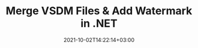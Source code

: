 ---
############################# Static ############################
layout: "autogen-gist"
date: 2021-10-02T14:22:14+03:00
draft: false
path: "total/net/merger/vsdm/"
other_out_formats: "PDF DOC DOCX DOCM DOT DOTM DOTX RTF TXT XLS XLSB XLSM XLSX XLT XLTM XLTX XLAM CSV TSV PPT PPTX PPS PPSX VDX VSDM VSDX VSSM VSSX VSTM VSTX VSX VTX ONE HTML MHT MHTML ODP ODS ODT OTP OTT EPUB ERR PS TEX XPS"
ad_headline: "Merge & Split VSDM Files | C#"
ad_description: "Efficiently Merge, Split, Move, Remove, Swap, Rotate & Extract VSDM file pages in .NET"

############################# Head ############################
head_title: "Merge & Split VSDM Files in C# .NET & Add Watermarks"
head_description: "C# .NET documents merger library to combine multiple VSDM files into one or split a single VSDM file into several files. Also move, remove, rotate, swap and extract pages from documents."

############################# Header ############################
title: "Merge VSDM Files & Add Watermark in .NET"
description: "C# .NET documents merger API to combine multiple VSDM files into a single file by joining selective number of pages or a range of pages from multiple source documents into one. Perform single document manipulation operations such as move, remove, rotate, swap and extract pages or split a single VSDM document into several resultant documents."

############################# SubMenu ############################
submenu:
    enable: false

############################# Content ############################
content:
    enable: true
    block:
    - title_left: "Merge VSDM Files & Add Watermark in C#"
      content_left: |
          Join VSDM files in C# .NET and add text or image watermarks to the single resultant document in .NET (C#, VB.NET, ASP.NET & .NET Core) applications.

          -   Instantiate **Merger** with input document
          -   Call **Join** method of **Merger** class instance and pass second source document path
          -   Call **Save** method of **Merger** class instance to save merged document
          -   Instantiate **Watermarker** with merged document as created above
          -   Create the **TextWatermark** object & set watermark properties
          -   Add watermark and save watermarked document
          
      title_right: "APIs Download & Installation Instructions"
      content_right: |
          You require `GroupDocs.Merger` & `GroupDocs.Watermark` namespaces to perform single and multiple documents merging operations within PDF, Microsoft Office, HTML, OpenDocument and many other document formats. Explore other [.NET APIs for Office documents](https://products.conholdate.com/total/net/) as offered by Conholdate.Total.
          
          Get the respective assembly files from the [downloads](https://downloads.conholdate.com/total/net) or fetch the whole package from [Nuget](https://www.nuget.org/packages/Conholdate.Total/) to add 'Conholdate.Total` directly in your workspace.
          
      gisthash: "b0bd7c35dc5a889a10fb5b032952710a"
      gistfile: "join-multiple-pdf-documents-into-one-and-add-text-watermark.cs"

    - title_left: "Split VSDM File & Add Watermarks in .NET"
      content_left: |
          Split a single VSDM document to multiple independent documents and insert image or text watermarks to each of the splitted files using C# .NET.

          -   Instantiate **Watermarker** with splitted document
          -   Instantiate watermark font, create **TextWatermark** object & set watermark properties
          -   Add watermark and save watermarked document
          -   Set output path where files will be saved after splitting
          -   Instantiate **SplitOptions** object with path of splitted file and number of pages to be splitted
          -   Create **Merger** object with input document and split using **SplitOptions**
        
      title_right: "Single Document Modification Operations"
      content_right: |
          Perform multi-functional document manipulation features in a variety of document formats such as Word, Excel spreadsheet, Presentations, RTF, PDF, Visio, HTML, OneNote, XPS and many others by adding just a few lines of C# code.

          The major single document operations include moving pages within a document to a new position, removing a single page or a collection or selected pages, swapping the page positions, extracting specific pages from the document, changing the page orientation to portrait or landscape mode and rotating the pages of the source document to 90, 180 or 270 degree angle.
          
      gisthash: "d6abb787afd61e25cc82008968907d83"
      gistfile: "add-watermark-to-a-single-document-and-split-the-document-to-multiple-documents.cs"

    - title_left: "How to Merge Word, Excel, PPTX to PDF?"
      content_left: |
          Programmatically combine multiple types of documents such as **Word** (DOC/DOCX), **Excel** (XLS/XLSX) and **PowerPoint** (PPT/PPTX) into a single compact PDF file in C# .NET Applications, keeping the same text, formatting and layout structure in the resultant document.

          -   Instantiate **Merger** with input PDF document
          -   Call **Join** method of **Merger** class instance and pass document paths one by one
          -   Call **Save** method to merge all documents as one PDF file
        
      title_right: "Image Representation of Document Pages"
      content_right: |
          Combine all popular document file formats and generate image representation of the merged document pages in **PNG**, **JPG** or **BMP** formats. You can easily preview the complete document as a whole or display some specific pages based on page numbers or page ranges.

          Join popular document file formats on different operating systems such as Windows, Linux or macOS while using platforms such as Windows Azure, Mono and Xamarin.
          
      gisthash: "a00735d92095357e41ebffd51ac75abb"
      gistfile: "merge-word-excel-powerpoint-documents-into-one-pdf-file.cs"

############################# About Formats ############################
about_formats:
    enable: false
############################# More Formats ############################
more_formats:
    enable: true
    auto: false
    other_out_formats: PDF DOC DOCX DOCM DOT DOTM DOTX RTF TXT XLS XLSB XLSM XLSX XLT XLTM XLTX XLAM CSV TSV PPT PPTX PPS PPSX VDX VSDM VSDX VSSM VSSX VSTM VSTX VSX VTX ONE HTML MHT MHTML ODP ODS ODT OTP OTT EPUB ERR PS TEX XPS
############################# Back to top ###############################
back_to_top:
  enable: true
---